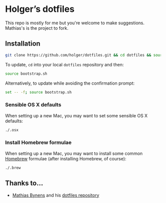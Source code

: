 # Holger’s dotfiles

This repo is mostly for me but you're welcome to make suggestions. Mathias's is the project to fork.

## Installation

```bash
git clone https://github.com/holger/dotfiles.git && cd dotfiles && source bootstrap.sh
```

To update, `cd` into your local `dotfiles` repository and then:

```bash
source bootstrap.sh
```

Alternatively, to update while avoiding the confirmation prompt:

```bash
set -- -f; source bootstrap.sh
```

### Sensible OS X defaults

When setting up a new Mac, you may want to set some sensible OS X defaults:

```bash
./.osx
```

### Install Homebrew formulae

When setting up a new Mac, you may want to install some common [Homebrew](http://brew.sh/) formulae (after installing Homebrew, of course):

```bash
./.brew
```

## Thanks to…

* [Mathias Bynens](/http://mathiasbynens.be/) and his [dotfiles repository](https://github.com/mathiasbynens/dotfiles/)
